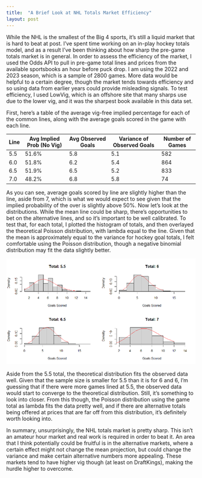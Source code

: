 ```yaml
---
title:  "A Brief Look at NHL Totals Market Efficiency"
layout: post
---
```

While the NHL is the smallest of the Big 4 sports, it’s still a liquid market that is hard to beat at post. I’ve spent time working on an in-play hockey totals model, and as a result I’ve been thinking about how sharp the pre-game totals market is in general.
In order to assess the efficiency of the market, I used the Odds API to pull in pre-game total lines and prices from the available sportsbooks an hour before puck drop. I am using the 2022 and 2023 season, which is a sample of 2800 games. More data would be helpful to a certain degree, though the market tends towards efficiency and so using data from earlier years could provide misleading signals. To test efficiency, I used LowVig, which is an offshore site that many sharps use due to the lower vig, and it was the sharpest book available in this data set. 

First, here’s a table of the average vig-free implied percentage for each of the common lines, along with the average goals scored in the game with each line. 

| Line | Avg Implied Prob (No Vig) | Avg Observed Goals | Variance of Observed Goals | Number of Games |
|------|---------------------------|-------------------|--------------------------|----------------|
| 5.5 | 51.6% | 5.8 | 5.1 | 582 |
| 6.0 | 51.8% | 6.2 | 5.4 | 864 |
| 6.5 | 51.9% | 6.5 | 5.2 | 833 |
| 7.0 | 48.2% | 6.8 | 5.8 | 74 |

As you can see, average goals scored by line are slightly higher than the line, aside from 7, which is what we would expect to see given that the implied probability of the over is slightly above 50%. 
Now let’s look at the distributions. While the mean line could be sharp, there’s opportunities to bet on the alternative lines, and so it’s important to be well calibrated. To test that, for each total, I plotted the histogram of totals, and then overlayed the theoretical Poisson distribution, with lambda equal to the line. Given that the mean is approximately equal to the variance for hockey goal totals, I felt comfortable using the Poisson distribution, though a negative binomial distribution may fit the data slightly better. 

![Observed Totals by Market Total Line](/assets/photos/hockey_total_mkt.png)

Aside from the 5.5 total, the theoretical distribution fits the observed data well. Given that the sample size is smaller for 5.5 than it is for 6 and 6, I’m guessing that if there were more games lined at 5.5, the observed data would start to converge to the theoretical distribution. Still, it’s something to look into closer. From this though, the Poisson distribution using the game total as lambda fits the data pretty well, and if there are alternative totals being offered at prices that are far off from this distribution, it’s definitely worth looking into. 

In summary, unsurprisingly, the NHL totals market is pretty sharp. This isn’t an amateur hour market and real work is required in order to beat it. An area that I think potentially could be fruitful is in the alternative markets, where a certain effect might not change the mean projection, but could change the variance and make certain alternative numbers more appealing. These markets tend to have higher vig though (at least on DraftKings), making the hurdle higher to overcome. 
